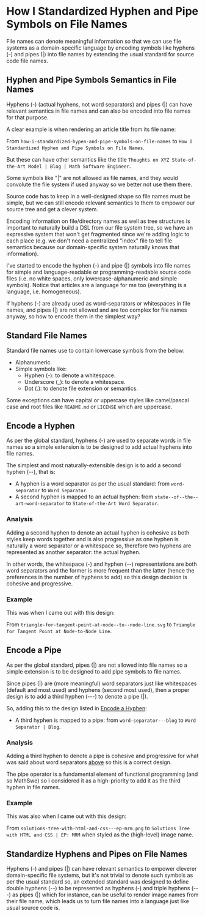 <!-- Copyright (c) 2022 Tobias Briones. All rights reserved. -->
<!-- SPDX-License-Identifier: CC-BY-4.0 -->
<!-- This file is part of https://github.com/tobiasbriones/blog -->

# How I Standardized Hyphen and Pipe Symbols on File Names

File names can denote meaningful information so that we can use file systems 
as a domain-specific language by encoding symbols like hyphens (-) and pipes 
(|) into file names by extending the usual standard for source code file names.

## Hyphen and Pipe Symbols Semantics in File Names

Hyphens (-) (actual hyphens, not word separators) and pipes (|) can have
relevant semantics in file names and can also be encoded into file names
for that purpose.

A clear example is when rendering an article title from its file name:

From `how-i-standardized-hypen-and-pipe-symbols-on-file-names`
to `How I Standardized Hyphen and Pipe Symbols on File Names`.

But these can have other semantics like the title `Thoughts on XYZ
State-of-the-Art Model | Blog | Math Software Engineer`.

Some symbols like "|" are not allowed as file names, and they would
convolute the file system if used anyway so we better not use them there.

Source code has to keep in a well-designed shape so file names must be
simple, but we can still encode relevant semantics to them to empower our
source tree and get a clever system.

Encoding information on file/directory names as well as tree structures is
important to naturally build a DSL from our file system tree, so we have an
expressive system that won't get fragmented since we're adding logic to each
place (e.g. we don't need a centralized "index" file to tell file semantics
because our domain-specific system naturally knows that information).

I've started to encode the hyphen (-) and pipe (|) symbols into file names
for simple and language-readable or programming-readable source code
files (i.e. no white spaces, only lowercase-alphanumeric and simple symbols).
Notice that articles are a language for me too (everything is a language, i.e.
homogeneous).

If hyphens (-) are already used as word-separators or whitespaces in file
names, and pipes (|) are not allowed and are too complex for file names
anyway, so how to encode them in the simplest way?

## Standard File Names

Standard file names use to contain lowercase symbols from the below:

- Alphanumeric.
- Simple symbols like:
    - Hyphen (-): to denote a whitespace.
    - Underscore (_): to denote a whitespace.
    - Dot (.): to denote file extension or semantics.

Some exceptions can have capital or uppercase styles like camel/pascal case
and root files like `README.md` or `LICENSE` which are uppercase.

## Encode a Hyphen

As per the global standard, hyphens (-) are used to separate words in file
names so a simple extension is to be designed to add actual hyphens into
file names.

The simplest and most naturally-extensible design is to add a second hyphen
(--), that is:

- A hyphen is a word separator as per the usual standard: from
  `word-separator` to `Word Separator`.
- A second hyphen is mapped to an actual hyphen: from
  `state--of--the--art-word-separator` to `State-of-the-Art Word Separator`.

### Analysis

Adding a second hyphen to denote an actual hyphen is cohesive as both styles
keep words together and is also progressive as one hyphen is naturally a word
separator or a whitespace so, therefore two hyphens are represented as another
separator: the actual hyphen.

In other words, the whitespace (-) and hyphen (--) representations are both word
separators and the former is more frequent than the latter (hence the 
preferences in the number of hyphens to add) so this design decision is 
cohesive and progressive.

### Example

This was when I came out with this design:

From `triangle-for-tangent-point-at-node--to--node-line.svg` to
`Triangle for Tangent Point at Node-to-Node Line`.

## Encode a Pipe

As per the global standard, pipes (|) are not allowed into file names so a
simple extension is to be designed to add pipe symbols to file names.

Since pipes (|) are (more meaningful) word separators just like whitespaces
(default and most used) and hyphens (second most used), then a proper design
is to add a third hyphen (---) to denote a pipe (|).

So, adding this to the design listed in [Encode a Hyphen](#encode-a-hyphen):

- A third hyphen is mapped to a pipe: from `word-separator---blog` to `Word
  Separator | Blog`.

### Analysis

Adding a third hyphen to denote a pipe is cohesive and progressive for what
was said about word separators [above](#encode-a-pipe) so this is a correct
design.

The pipe operator is a fundamental element of functional programming (and so
MathSwe) so I considered it as a high-priority to add it as the third hyphen
in file names.

### Example

This was also when I came out with this design:

From `solutions-tree-with-html-and-css---ep-mrm.png` to `Solutions Tree
with HTML and CSS | EP: MRM` when styled as the (high-level) image name.

## Standardize Hyphens and Pipes on File Names

Hyphens (-) and pipes (|) can have relevant semantics to empower cleverer 
domain-specific file systems, but it's not trivial to denote such symbols as 
per the usual standard so, an extended standard was designed to define 
double hyphens (--) to be represented as hyphens (-) and triple hyphens (---)
as pipes (|) which for instance, can be useful to render image names from their 
file name, which leads us to turn file names into a language just like 
usual source code is.
